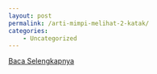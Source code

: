 ```yaml
---
layout: post
permalink: /arti-mimpi-melihat-2-katak/
categories:
    - Uncategorized
---
```


[Baca Selengkapnya](/03)